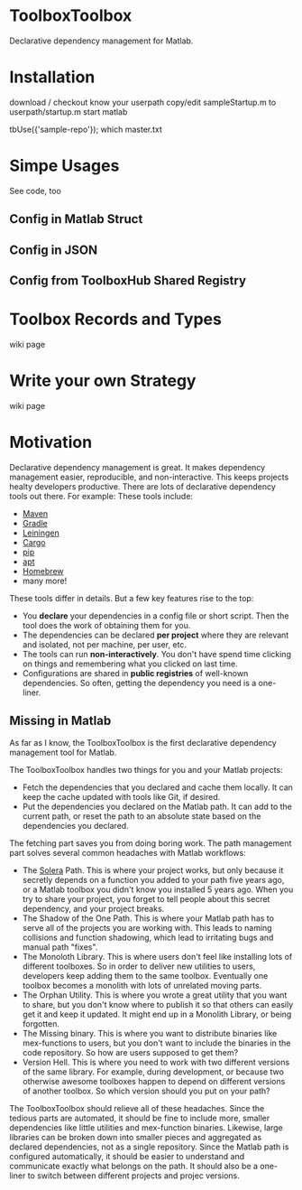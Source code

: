# ToolboxToolbox
Declarative dependency management for Matlab.

# Installation

download / checkout
know your userpath
copy/edit sampleStartup.m to userpath/startup.m
start matlab

tbUse({'sample-repo'});
which master.txt

# Simpe Usages
See code, too

## Config in Matlab Struct

## Config in JSON

## Config from ToolboxHub Shared Registry

# Toolbox Records and Types
wiki page

# Write your own Strategy
wiki page

# Motivation
Declarative dependency management is great.  It makes dependency management easier, reproducible, and non-interactive.  This keeps projects healty developers productive.  There are lots of declarative dependency tools out there.  For example:
These tools include:
 - [Maven](https://maven.apache.org/)
 - [Gradle](http://gradle.org/)
 - [Leiningen](http://leiningen.org/)
 - [Cargo](http://doc.crates.io/)
 - [pip](https://pypi.python.org/pypi/pip)
 - [apt](https://wiki.debian.org/Apt)
 - [Homebrew](http://brew.sh/)
 - many more!

These tools differ in details.  But a few key features rise to the top:
 - You  **declare** your dependencies in a config file or short script.  Then the tool does the work of obtaining them for you.
 - The dependencies can be declared **per project** where they are relevant and isolated, not per machine, per user, etc.
 - The tools can run **non-interactively**.  You don't have spend time clicking on things and remembering what you clicked on last time.
 - Configurations are shared in **public registries** of well-known dependencies.  So often, getting the dependency you need is a one-liner.
 
## Missing in Matlab
As far as I know, the ToolboxToolbox is the first declarative dependency management tool for Matlab.

The ToolboxToolbox handles two things for you and your Matlab projects:
 - Fetch the dependencies that you declared and cache them locally.  It can keep the cache updated with tools like Git, if desired.
 - Put the dependencies you declared on the Matlab path.  It can add to the current path, or reset the path to an absolute state based on the dependencies you declared.

The fetching part saves you from doing boring work.  The path management part solves several common headaches with Matlab workflows:
 - The [Solera](https://en.wikipedia.org/wiki/Solera) Path.  This is where your project works, but only because it secretly depends on a function you added to your path five years ago, or a Matlab toolbox you didn't know you installed 5 years ago.  When you try to share your project, you forget to tell people about this secret dependency, and your project breaks.
 - The Shadow of the One Path.  This is where your Matlab path has to serve all of the projects you are working with.  This leads to naming collisions and function shadowing, which lead to irritating bugs and manual path "fixes".
 - The Monoloth Library.  This is where users don't feel like installing lots of different toolboxes.  So in order to deliver new utilities to users, developers keep adding them to the same toolbox.  Eventually one toolbox becomes a monolith with lots of unrelated moving parts.
 - The Orphan Utility.  This is where you wrote a great utility that you want to share, but you don't know where to publish it so that others can easily get it and keep it updated.  It might end up in a Monolith Library, or being forgotten.
 - The Missing binary.  This is where you want to distribute binaries like mex-functions to users, but you don't want to include the binaries in the code repository.  So how are users supposed to get them?
 - Version Hell.  This is where you need to work with two different versions of the same library.  For example, during development, or because two otherwise awesome toolboxes happen to depend on different versions of another toolbox.  So which version should you put on your path?

The ToolboxToolbox should relieve all of these headaches.  Since the tedious parts are automated, it should be fine to include more, smaller dependencies like little utilities and mex-function binaries.  Likewise, large libraries can be broken down into smaller pieces and aggregated as declared dependencies, not as a single repository.  Since the Matlab path is configured automatically, it should be easier to understand and communicate exactly what belongs on the path.  It should also be a one-liner to switch between different projects and projec versions.
